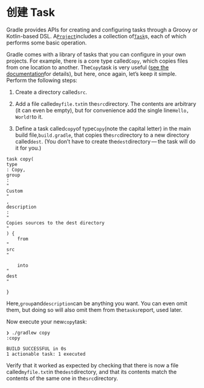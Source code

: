 # 创建 Task

Gradle provides APIs for creating and configuring tasks through a Groovy or Kotlin-based DSL. A[`Project`](https://docs.gradle.org/4.6/dsl/org.gradle.api.Project.html)includes a collection of[`Task`](https://docs.gradle.org/4.6/dsl/org.gradle.api.Task.html)s, each of which performs some basic operation.

Gradle comes with a library of tasks that you can configure in your own projects. For example, there is a core type called`Copy`, which copies files from one location to another. The`Copy`task is very useful \([see the documentation](https://docs.gradle.org/4.6/dsl/org.gradle.api.tasks.Copy.html)for details\), but here, once again, let’s keep it simple. Perform the following steps:

1. Create a directory called`src`.

2. Add a file called`myfile.txt`in the`src`directory. The contents are arbitrary \(it can even be empty\), but for convenience add the single line`Hello, World!`to it.

3. Define a task called`copy`of type`Copy`\(note the capital letter\) in the main build file,`build.gradle`, that copies the`src`directory to a new directory called`dest`. \(You don’t have to create the`dest`directory — the task will do it for you.\)

```
task copy(
type
: Copy, 
group
: 
"
Custom
"
, 
description
: 
"
Copies sources to the dest directory
"
) {
    from 
"
src
"

    into 
"
dest
"

}
```

Here,`group`and`description`can be anything you want. You can even omit them, but doing so will also omit them from the`tasks`report, used later.

Now execute your new`copy`task:

```
❯ ./gradlew copy
:copy

BUILD SUCCESSFUL in 0s
1 actionable task: 1 executed
```

Verify that it worked as expected by checking that there is now a file called`myfile.txt`in the`dest`directory, and that its contents match the contents of the same one in the`src`directory.



